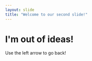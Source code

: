 ```yaml
---
layout: slide
title: "Welcome to our second slide!"
---
```

# **I'm out of ideas!**
Use the left arrow to go back!
